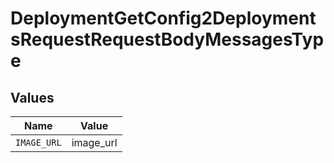 # DeploymentGetConfig2DeploymentsRequestRequestBodyMessagesType


## Values

| Name        | Value       |
| ----------- | ----------- |
| `IMAGE_URL` | image_url   |